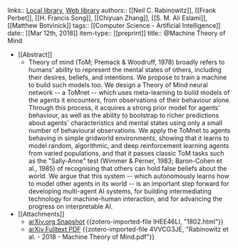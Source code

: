 links:: [Local library](zotero://select/library/items/DDSBRFMD), [Web library](https://www.zotero.org/users/7448055/items/DDSBRFMD)
authors:: [[Neil C. Rabinowitz]], [[Frank Perbet]], [[H. Francis Song]], [[Chiyuan Zhang]], [[S. M. Ali Eslami]], [[Matthew Botvinick]]
tags:: [[Computer Science - Artificial Intelligence]]
date:: [[Mar 12th, 2018]]
item-type:: [[preprint]]
title:: @Machine Theory of Mind

- [[Abstract]]
	- Theory of mind (ToM; Premack & Woodruff, 1978) broadly refers to humans' ability to represent the mental states of others, including their desires, beliefs, and intentions. We propose to train a machine to build such models too. We design a Theory of Mind neural network -- a ToMnet -- which uses meta-learning to build models of the agents it encounters, from observations of their behaviour alone. Through this process, it acquires a strong prior model for agents' behaviour, as well as the ability to bootstrap to richer predictions about agents' characteristics and mental states using only a small number of behavioural observations. We apply the ToMnet to agents behaving in simple gridworld environments, showing that it learns to model random, algorithmic, and deep reinforcement learning agents from varied populations, and that it passes classic ToM tasks such as the "Sally-Anne" test (Wimmer & Perner, 1983; Baron-Cohen et al., 1985) of recognising that others can hold false beliefs about the world. We argue that this system -- which autonomously learns how to model other agents in its world -- is an important step forward for developing multi-agent AI systems, for building intermediating technology for machine-human interaction, and for advancing the progress on interpretable AI.
- [[Attachments]]
	- [arXiv.org Snapshot](https://arxiv.org/abs/1802.07740) {{zotero-imported-file IHEE46LI, "1802.html"}}
	- [arXiv Fulltext PDF](https://arxiv.org/pdf/1802.07740.pdf) {{zotero-imported-file 4VVCG3JE, "Rabinowitz et al. - 2018 - Machine Theory of Mind.pdf"}}